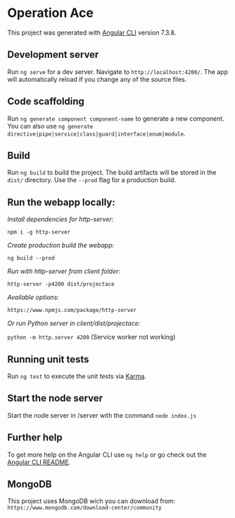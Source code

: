 # Operation Ace

This project was generated with [Angular CLI](https://github.com/angular/angular-cli) version 7.3.8.

## Development server

Run `ng serve` for a dev server. Navigate to `http://localhost:4200/`. The app will automatically reload if you change any of the source files.

## Code scaffolding

Run `ng generate component component-name` to generate a new component. You can also use `ng generate directive|pipe|service|class|guard|interface|enum|module`.

## Build

Run `ng build` to build the project. The build artifacts will be stored in the `dist/` directory. Use the `--prod` flag for a production build.

## Run the webapp locally:

*Install dependencies for http-server:*

`npm i -g http-server`

*Create production build the webapp:*

`ng build --prod`

*Run with http-server from client folder:*

`http-server -p4200 dist/projectace`

*Available options:*

`https://www.npmjs.com/package/http-server`

*Or run Python server in client/dist/projectace:*

`python -m http.server 4200` (Service worker not working)

## Running unit tests

Run `ng test` to execute the unit tests via [Karma](https://karma-runner.github.io).

## Start the node server

Start the node server in /server with the command `node index.js`

## Further help

To get more help on the Angular CLI use `ng help` or go check out the [Angular CLI README](https://github.com/angular/angular-cli/blob/master/README.md).

## MongoDB

This project uses MongoDB wich you can download from:
`https://www.mongodb.com/download-center/community`
